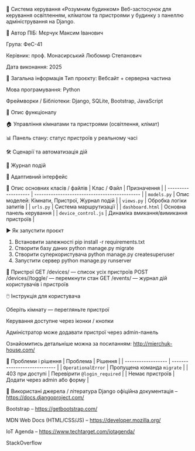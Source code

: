 📘 Система керування «Розумним будинком»
Веб-застосунок для керування освітленням, кліматом та пристроями у будинку з панеллю адміністрування на Django.

👤 Автор
ПІБ: Мєрчук Максим Іванович

Група: ФеС-41

Керівник: проф. Монасирський Любомир Степанович

Дата виконання: 2025

📌 Загальна інформація
Тип проєкту: Вебсайт + серверна частина

Мова програмування: Python

Фреймворки / Бібліотеки: Django, SQLite, Bootstrap, JavaScript

🧠 Опис функціоналу

  🏠 Управління кімнатами та пристроями (освітлення, клімат)

  📊 Панель стану: статус пристроїв у реальному часі

  🛠️ Сценарії та автоматизація дій

  🧾 Журнал подій

  📱 Адаптивний інтерфейс

🧱 Опис основних класів / файлів
| Клас / Файл         | Призначення                                   |
| ------------------- | --------------------------------------------- |
| `models.py`         | Опис моделей: Кімнати, Пристрої, Журнал подій |
| `views.py`          | Обробка логіки запитів                        |
| `urls.py`           | Система маршрутизації                         |
| `dashboard.html`    | Основна панель керування                      |
| `device_control.js` | Динаміка вмикання/вимикання пристроїв         |


▶️ Як запустити проєкт
1. Встановити залежності
pip install -r requirements.txt
2. Створити базу даних
python manage.py migrate
3. Створити суперкористувача
python manage.py createsuperuser
4. Запустити сервер
python manage.py runserver

📡 Пристрої
GET /devices/ — список усіх пристроїв
POST /devices/<id>/toggle/ — перемкнути стан
GET /events/ — журнал дій користувачів і пристроїв

🖱️ Інструкція для користувача

Оберіть кімнату — перегляньте пристрої

Керування доступне через іконки / кнопки

Адміністратор може додавати пристрої через admin-панель

Ознайомитись детальніше можна за посиланням: http://mierchuk-house.com/

🧪 Проблеми і рішення
| Проблема           | Рішення                      |
| ------------------ | ---------------------------- |
| `OperationalError` | Пропущена команда `migrate`  |
| 403 при доступі    | Перевірити `@login_required` |
| Немає пристроїв    | Додати через admin або форму |


🧾 Використані джерела / література
Django офіційна документація – https://docs.djangoproject.com/

Bootstrap – https://getbootstrap.com/

MDN Web Docs (HTML/CSS/JS) – https://developer.mozilla.org/

IoT Agenda – https://www.techtarget.com/iotagenda/

StackOverflow
